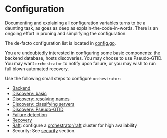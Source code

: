 # Configuration

Documenting and explaining all configuration variables turns to be a daunting task, as goes as deep as explain-the-code-in-words. There is an ongoing effort in pruning and simplifying the configuration.

The de-facto configuration list is located in [config.go](https://github.com/github/orchestrator/blob/master/go/config/config.go).

You are undoubtedly interested in configuring some basic components: the backend database, hosts discoveries. You may choose to use Pseudo-GTID. You may want `orchestrator` to notify upon failure, or you may wish to run full blown automated recovery.

Use the following small steps to configure `orchestrator`:

- [Backend](configuration-backend.md)
- [Discovery: basic](configuration-discovery-basic.md)
- [Discovery: resolving names](configuration-discovery-resolve.md)
- [Discovery: classifying servers](configuration-discovery-classifying.md)
- [Discovery: Pseudo-GTID](configuration-discovery-pseudo-gtid.md)
- [Failure detection](configuration-failure-detection.md)
- [Recovery](configuration-recovery.md)
- [Raft](configuration-raft.md): configure a [orchestrator/raft](raft.md) cluster for high availability
- Security: See [security](#security) section.
